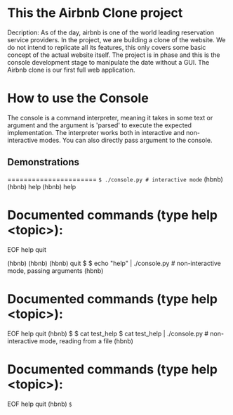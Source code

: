 # This the Airbnb Clone project
Decription: As of the day, airbnb is one of the world leading reservation
service providers. In the project, we are building a clone of the website.
We do not intend to replicate all its features, this only covers some basic
concept of the actual website itself.
The project is in phase and this is the console development stage to manipulate
the date without a GUI.
The Airbnb clone is our first full web application.

How to use the Console
=======================
The console is a command interpreter, meaning it takes in some text or argument
and the argument is 'parsed' to execute the expected implementation.
The interpreter works both in interactive and non-interactive modes.
You can also directly pass argument to the console.

## Demonstrations
======================
`$ ./console.py # interactive mode`
 (hbnb)
 (hbnb) help
 (hbnb) help

 Documented commands (type help \<topic\>):
========================================
 EOF  help  quit

 (hbnb)
 (hbnb)
 (hbnb) quit
 $
 $ echo "help" | ./console.py	# non-interactive mode, passing arguments
 (hbnb)

 Documented commands (type help \<topic\>):
========================================
 EOF  help  quit
 (hbnb)
 $
 $ cat test_help
 $ cat test_help | ./console.py     # non-interactive mode, reading from a file
 (hbnb)

 Documented commands (type help \<topic\>):
========================================
 EOF  help  quit
 (hbnb)
 `$`